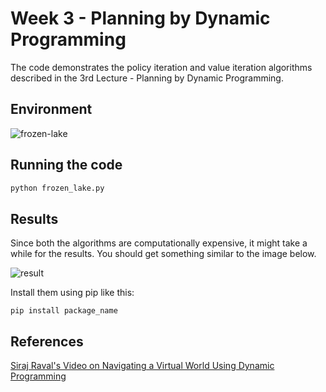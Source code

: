 # Week 3 - Planning by Dynamic Programming

The code demonstrates the policy iteration and value iteration algorithms 
described in the 3rd Lecture - Planning by Dynamic Programming.

## Environment

![frozen-lake](https://camo.githubusercontent.com/a0814496cf9b80e053f4c40eb1e66ca2845e6e98/68747470733a2f2f692e7974696d672e636f6d2f76692f78676f4f3534714e346c592f6d617872657364656661756c742e6a7067)

## Running the code

```bash
python frozen_lake.py
```
## Results
Since both the algorithms are computationally expensive, it might take a while for the results. 
You should get something similar to the image below.

![result](https://github.com/dalmia/David-Silver-Reinforcement-learning/blob/master/Week%203/result.png)

Install them using pip like this:
```
pip install package_name
```

## References
[Siraj Raval's Video on Navigating a Virtual World Using Dynamic Programming](https://www.youtube.com/watch?v=5R2vErZn0yw)
